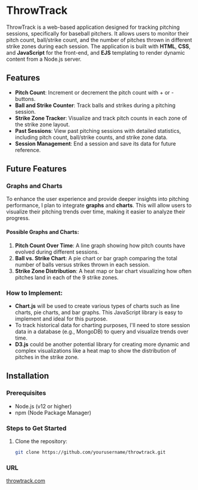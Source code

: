 # ThrowTrack

ThrowTrack is a web-based application designed for tracking pitching sessions, specifically for baseball pitchers. It allows users to monitor their pitch count, ball/strike count, and the number of pitches thrown in different strike zones during each session. The application is built with **HTML**, **CSS**, and **JavaScript** for the front-end, and **EJS** templating to render dynamic content from a Node.js server.

## Features

- **Pitch Count**: Increment or decrement the pitch count with + or - buttons.
- **Ball and Strike Counter**: Track balls and strikes during a pitching session.
- **Strike Zone Tracker**: Visualize and track pitch counts in each zone of the strike zone layout.
- **Past Sessions**: View past pitching sessions with detailed statistics, including pitch count, ball/strike counts, and strike zone data.
- **Session Management**: End a session and save its data for future reference.

## Future Features

### Graphs and Charts

To enhance the user experience and provide deeper insights into pitching performance, I plan to integrate **graphs** and **charts**. This will allow users to visualize their pitching trends over time, making it easier to analyze their progress.

#### Possible Graphs and Charts:

1. **Pitch Count Over Time**: A line graph showing how pitch counts have evolved during different sessions.
2. **Ball vs. Strike Chart**: A pie chart or bar graph comparing the total number of balls versus strikes thrown in each session.
3. **Strike Zone Distribution**: A heat map or bar chart visualizing how often pitches land in each of the 9 strike zones.

### How to Implement:

- **Chart.js** will be used to create various types of charts such as line charts, pie charts, and bar graphs. This JavaScript library is easy to implement and ideal for this purpose.
- To track historical data for charting purposes, I'll need to store session data in a database (e.g., MongoDB) to query and visualize trends over time.
- **D3.js** could be another potential library for creating more dynamic and complex visualizations like a heat map to show the distribution of pitches in the strike zone.

## Installation

### Prerequisites

- Node.js (v12 or higher)
- npm (Node Package Manager)

### Steps to Get Started

1. Clone the repository:

   ```bash
   git clone https://github.com/yourusername/throwtrack.git


### URL
<a href="[web-production-6f765.up.railway.app](https://web-production-6f765.up.railway.app/)">throwtrack.com</a>
